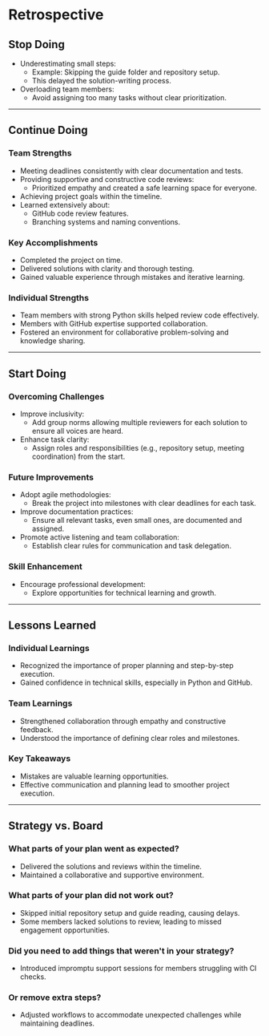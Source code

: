 # Retrospective

## Stop Doing

- Underestimating small steps:
  - Example: Skipping the guide folder and repository setup.
  - This delayed the solution-writing process.
- Overloading team members:
  - Avoid assigning too many tasks without clear prioritization.

---

## Continue Doing

### Team Strengths

- Meeting deadlines consistently with clear documentation and tests.
- Providing supportive and constructive code reviews:
  - Prioritized empathy and created a safe learning space for everyone.
- Achieving project goals within the timeline.
- Learned extensively about:
  - GitHub code review features.
  - Branching systems and naming conventions.

### Key Accomplishments

- Completed the project on time.
- Delivered solutions with clarity and thorough testing.
- Gained valuable experience through mistakes and iterative learning.

### Individual Strengths

- Team members with strong Python skills helped review code effectively.
- Members with GitHub expertise supported collaboration.
- Fostered an environment for collaborative problem-solving and knowledge sharing.

---

## Start Doing

### Overcoming Challenges

- Improve inclusivity:
  - Add group norms allowing multiple reviewers for each solution
    to ensure all voices are heard.
- Enhance task clarity:
  - Assign roles and responsibilities
    (e.g., repository setup, meeting coordination)
    from the start.

### Future Improvements

- Adopt agile methodologies:
  - Break the project into milestones with clear deadlines for each task.
- Improve documentation practices:
  - Ensure all relevant tasks, even small ones, are documented and assigned.
- Promote active listening and team collaboration:
  - Establish clear rules for communication and task delegation.

### Skill Enhancement

- Encourage professional development:
  - Explore opportunities for technical learning and growth.

---

## Lessons Learned

### Individual Learnings

- Recognized the importance of proper planning and step-by-step execution.
- Gained confidence in technical skills, especially in Python and GitHub.

### Team Learnings

- Strengthened collaboration through empathy and constructive feedback.
- Understood the importance of defining clear roles and milestones.

### Key Takeaways

- Mistakes are valuable learning opportunities.
- Effective communication and planning lead to smoother project execution.

---

## Strategy vs. Board

### What parts of your plan went as expected?

- Delivered the solutions and reviews within the timeline.
- Maintained a collaborative and supportive environment.

### What parts of your plan did not work out?

- Skipped initial repository setup and guide reading, causing delays.
- Some members lacked solutions to review, leading to missed engagement opportunities.

### Did you need to add things that weren't in your strategy?

- Introduced impromptu support sessions for members struggling with CI checks.

### Or remove extra steps?

- Adjusted workflows to accommodate unexpected challenges while maintaining deadlines.
